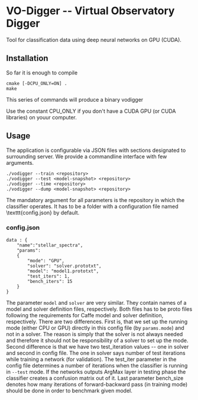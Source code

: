
# VO-Digger -- Virtual Observatory Digger

Tool for classification data using deep neural networks on GPU (CUDA).

## Installation

So far it is enough to compile
```
cmake [-DCPU_ONLY=ON] .
make
```
This series of commands will produce a binary vodigger

Use the constant CPU_ONLY if you don't have a CUDA GPU (or CUDA libraries) on youur computer.

## Usage

The application is configurable via JSON files with sections designated to surrounding server. We
provide a commandline interface with few arguments.
```
./vodigger --train <repository>
./vodigger --test <model-snapshot> <repository>
./vodigger --time <repository>
./vodigger --dump <model-snapshot> <repository>
```
The mandatory argument for all parameters is the repository in which the classifier operates. It has to
be a folder with a configuration file named \texttt{config.json} by default.


### config.json

```
data : {
    "name":"stellar_spectra",
    "params":
    {
        "mode": "GPU",
        "solver": "solver.prototxt",
        "model": "model1.prototxt",
        "test_iters": 1,
        "bench_iters": 15
    }
}
```

The parameter `model` and `solver` are very similar. They contain names of a model and
solver definition files, respectively. Both files has to be proto files following the requirements for Caffe model and solver definition, respectively. There are
two differences. First is, that we set up the running mode (either CPU or GPU) directly in this
config file (by `params.mode`) and not in a solver. The reason is simply that the solver
is not always needed and therefore it should not be responsibility of a solver to set up the mode.
Second difference is that we have two test_iteration values -- one in solver and second in config
file. The one in solver says number of test iterations while training a network (for validation).
The test_iter parameter in the config file determines a number of iterations when the
classifier is running in `--test` mode. If the networks outputs ArgMax layer in testing phase
the classifier creates a confusion matrix out of it. Last parameter bench_size denotes how
many iterations of forward-backward pass (in training mode) should be done in order to benchmark
given model.
